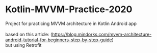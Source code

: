 # Kotlin-MVVM-Practice-2020

Project for practicing MVVM architecture in Kotlin Android app
<br>
<br>
based on this article: (https://blog.mindorks.com/mvvm-architecture-android-tutorial-for-beginners-step-by-step-guide)
<br>
but using Retrofit

<!-- Templates for readme checklist -->
<!-- 
# Roadmap
- [x] Add Changelog
- [x] Add back to top links
- [ ] Add Additional Templates w/ Examples
- [ ] Add "components" document to easily copy & paste sections of the readme
- [ ] Multi-language Support
    - [ ] Chinese
    - [ ] Spanish
   
   -->
